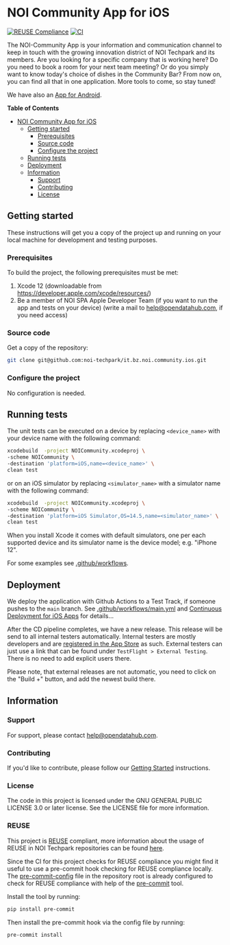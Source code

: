 <!--
SPDX-FileCopyrightText: NOI Techpark <digital@noi.bz.it>

SPDX-License-Identifier: CC0-1.0
-->

# NOI Community App for iOS

[![REUSE Compliance](https://github.com/noi-techpark/it.bz.noi.community.ios/actions/workflows/reuse.yml/badge.svg)](https://github.com/noi-techpark/odh-docs/wiki/REUSE#badges)
[![CI](https://github.com/noi-techpark/it.bz.noi.community.ios/actions/workflows/main.yml/badge.svg)](https://github.com/noi-techpark/it.bz.noi.community.ios/actions/workflows/main.yml)

The NOI-Community App is your information and communication channel to keep in
touch with the growing innovation district of NOI Techpark and its members. Are
you looking for a specific company that is working here? Do you need to book a
room for your next team meeting? Or do you simply want to know today's choice of
dishes in the Community Bar? From now on, you can find all that in one
application. More tools to come, so stay tuned!

We have also an [App for
Android](https://github.com/noi-techpark/it.bz.noi.community.android).

**Table of Contents**
- [NOI Community App for iOS](#noi-community-app-for-ios)
	- [Getting started](#getting-started)
		- [Prerequisites](#prerequisites)
		- [Source code](#source-code)
		- [Configure the project](#configure-the-project)
	- [Running tests](#running-tests)
	- [Deployment](#deployment)
	- [Information](#information)
		- [Support](#support)
		- [Contributing](#contributing)
		- [License](#license)

## Getting started

These instructions will get you a copy of the project up and running
on your local machine for development and testing purposes.

### Prerequisites

To build the project, the following prerequisites must be met:

1. Xcode 12 (downloadable from https://developer.apple.com/xcode/resources/)
2. Be a member of NOI SPA Apple Developer Team (if you want to run the app and tests on your device)
   (write a mail to [help@opendatahub.com](mailto:help@opendatahub.com), if you need access)

### Source code

Get a copy of the repository:

```bash
git clone git@github.com:noi-techpark/it.bz.noi.community.ios.git
```

### Configure the project

No configuration is needed.

## Running tests

The unit tests can be executed on a device by replacing `<device_name>` with
your device name with the following command:

```bash
xcodebuild  -project NOICommunity.xcodeproj \
-scheme NOICommunity \
-destination 'platform=iOS,name=<device_name>' \
clean test
```

or on an iOS simulator by replacing `<simulator_name>` with a simulator name
with the following command:

```bash
xcodebuild  -project NOICommunity.xcodeproj \
-scheme NOICommunity \
-destination 'platform=iOS Simulator,OS=14.5,name=<simulator_name>' \
clean test
```

When you install Xcode it comes with default simulators, one per each supported
device and its simulator name is the device model; e.g. "iPhone 12".

For some examples see [.github/workflows](.github/workflows).


## Deployment

We deploy the application with Github Actions to a Test Track, if someone pushes
to the `main` branch. See
[.github/workflows/main.yml](.github/workflows/main.yml) and [Continuous
Deployment for iOS
Apps](https://github.com/noi-techpark/odh-docs/wiki/Continuous-Deployment-for-iOS-Apps)
for details...

After the CD pipeline completes, we have a new release. This release will be send to all 
internal testers automatically. Internal testers are mostly developers and are [registered 
in the App Store](https://appstoreconnect.apple.com/apps/1577514901/testflight) as such. 
External testers can just use a link that can be found under `TestFlight > External Testing`.
There is no need to add explicit users there.

Please note, that external releases are not automatic, you need to click on the "Build +" button,
and add the newest build there.

## Information

### Support

For support, please contact [help@opendatahub.com](mailto:help@opendatahub.com).

### Contributing

If you'd like to contribute, please follow our [Getting
Started](https://github.com/noi-techpark/odh-docs/wiki/Contributor-Guidelines:-Getting-started)
instructions.

### License

The code in this project is licensed under the GNU GENERAL PUBLIC LICENSE 3.0 or
later license. See the LICENSE file for more information.

### REUSE

This project is [REUSE](https://reuse.software) compliant, more information about the usage of REUSE in NOI Techpark repositories can be found [here](https://github.com/noi-techpark/odh-docs/wiki/Guidelines-for-developers-and-licenses#guidelines-for-contributors-and-new-developers).

Since the CI for this project checks for REUSE compliance you might find it useful to use a pre-commit hook checking for REUSE compliance locally. The [pre-commit-config](.pre-commit-config.yaml) file in the repository root is already configured to check for REUSE compliance with help of the [pre-commit](https://pre-commit.com) tool.

Install the tool by running:
```bash
pip install pre-commit
```
Then install the pre-commit hook via the config file by running:
```bash
pre-commit install
```
